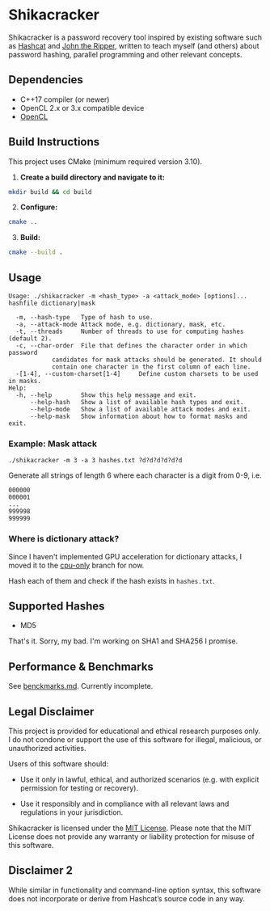 # Shikacracker

Shikacracker is a password recovery tool inspired by existing software such as
[Hashcat](https://github.com/hashcat/hashcat) and [John the Ripper](https://github.com/openwall/john),
written to teach myself (and others) about password hashing, parallel programming and other relevant concepts.

## Dependencies

- C++17 compiler (or newer)
- OpenCL 2.x or 3.x compatible device
- [OpenCL](https://www.khronos.org/opencl/)

## Build Instructions

This project uses CMake (minimum required version 3.10).

1. **Create a build directory and navigate to it:**

```bash
mkdir build && cd build
```

2. **Configure:**

```bash
cmake ..
```

3. **Build:**

```bash
cmake --build .
```

## Usage

```
Usage: ./shikacracker -m <hash_type> -a <attack_mode> [options]... hashfile dictionary|mask

  -m, --hash-type	Type of hash to use.
  -a, --attack-mode	Attack mode, e.g. dictionary, mask, etc.
  -t, --threads		Number of threads to use for computing hashes (default 2).
  -c, --char-order	File that defines the character order in which password
			candidates for mask attacks should be generated. It should
			contain one character in the first column of each line.
  -[1-4], --custom-charset[1-4]		Define custom charsets to be used in masks.
Help:
  -h, --help		Show this help message and exit.
      --help-hash	Show a list of available hash types and exit.
      --help-mode	Show a list of available attack modes and exit.
      --help-mask	Show information about how to format masks and exit.
```

### Example: Mask attack

```
./shikacracker -m 3 -a 3 hashes.txt ?d?d?d?d?d?d
```

Generate all strings of length 6 where each character is a digit from 0-9, i.e.

```
000000
000001
...
999998
999999
```

### Where is dictionary attack?

Since I haven't implemented GPU acceleration for dictionary attacks, I moved it
to the [cpu-only](https://github.com/nokotan8/shikacracker/tree/cpu-only) branch for now.

Hash each of them and check if the hash exists in `hashes.txt`.

## Supported Hashes

- MD5

That's it. Sorry, my bad. I'm working on SHA1 and SHA256 I promise.

## Performance & Benchmarks

See [benckmarks.md](/performance.md). Currently incomplete.

## Legal Disclaimer

This project is provided for educational and ethical research purposes only.
I do not condone or support the use of this software for illegal, malicious,
or unauthorized activities.

Users of this software should:

- Use it only in lawful, ethical, and authorized scenarios (e.g. with explicit
  permission for testing or recovery).

- Use it responsibly and in compliance with all relevant laws and regulations in your jurisdiction.

Shikacracker is licensed under the [MIT License](/LICENSE). Please note that the MIT License
does not provide any warranty or liability protection for misuse of this software.

## Disclaimer 2

While similar in functionality and command-line option syntax, this software does not incorporate or
derive from Hashcat’s source code in any way.
